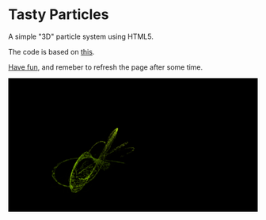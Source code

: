 # Tasty Particles

A simple "3D" particle system using HTML5.

The code is based on [this](https://github.com/jsoverson/JavaScript-Particle-System).

[Have fun](http://otho.me/tastyParticles/), and remeber to refresh the page after some time.

![Screenshot](https://raw.githubusercontent.com/0tho/tastyParticles/master/tasty.png)
